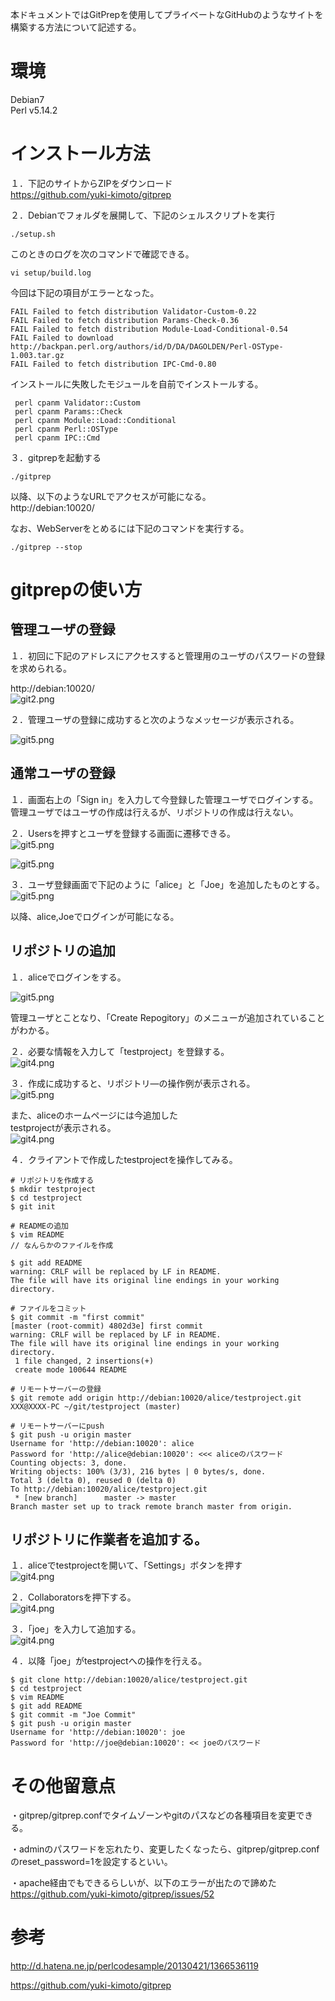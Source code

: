 本ドキュメントではGitPrepを使用してプライベートなGitHubのようなサイトを構築する方法について記述する。  
  
# 環境  
Debian7  
Perl v5.14.2  
  
# インストール方法  
１．下記のサイトからZIPをダウンロード  
https://github.com/yuki-kimoto/gitprep  
  
２．Debianでフォルダを展開して、下記のシェルスクリプトを実行  
  
```
./setup.sh
```  
  
このときのログを次のコマンドで確認できる。  
  
```
vi setup/build.log
```  
  
今回は下記の項目がエラーとなった。  
  
```
FAIL Failed to fetch distribution Validator-Custom-0.22
FAIL Failed to fetch distribution Params-Check-0.36
FAIL Failed to fetch distribution Module-Load-Conditional-0.54
FAIL Failed to download http://backpan.perl.org/authors/id/D/DA/DAGOLDEN/Perl-OSType-1.003.tar.gz
FAIL Failed to fetch distribution IPC-Cmd-0.80
```  
  
インストールに失敗したモジュールを自前でインストールする。  
  
```
 perl cpanm Validator::Custom
 perl cpanm Params::Check
 perl cpanm Module::Load::Conditional
 perl cpanm Perl::OSType
 perl cpanm IPC::Cmd
```  
  
３．gitprepを起動する  
  
```
./gitprep
```  
  
以降、以下のようなURLでアクセスが可能になる。  
http://debian:10020/  
  
なお、WebServerをとめるには下記のコマンドを実行する。  
  
```
./gitprep --stop
```  
  
# gitprepの使い方  
## 管理ユーザの登録  
１．初回に下記のアドレスにアクセスすると管理用のユーザのパスワードの登録を求められる。  
  
http://debian:10020/  
![git2.png](/image/e1fcd299-bea2-e488-a48d-9b4d496d607c.png)  
  
  
２．管理ユーザの登録に成功すると次のようなメッセージが表示される。  
  
![git5.png](/image/847a4e4b-ee29-50c9-767d-1c6133028f1c.png)  
  
## 通常ユーザの登録  
１．画面右上の「Sign in」を入力して今登録した管理ユーザでログインする。  
管理ユーザではユーザの作成は行えるが、リポジトリの作成は行えない。  
  
２．Usersを押すとユーザを登録する画面に遷移できる。  
![git5.png](/image/13770656-784e-10e8-7722-283c58ea45aa.png)  
  
![git5.png](/image/1caea9a2-5c8f-ac72-de48-cef46843f4d1.png)  
  
３．ユーザ登録画面で下記のように「alice」と「Joe」を追加したものとする。  
![git5.png](/image/0f38de02-336f-8cc3-1309-f4d94013ee3d.png)  
  
以降、alice,Joeでログインが可能になる。  
  
## リポジトリの追加  
１．aliceでログインをする。  
  
![git5.png](/image/e5f73bb1-351f-31c9-5a48-a2d8c6056554.png)  
  
管理ユーザとことなり、「Create Repogitory」のメニューが追加されていることがわかる。  
  
２．必要な情報を入力して「testproject」を登録する。  
![git4.png](/image/6d36d6d8-ccd2-c101-4d15-c6150d8b233d.png)  
  
３．作成に成功すると、リポジトリ―の操作例が表示される。  
![git5.png](/image/824fa795-4d9c-8857-fa8c-0c33c1ed33bc.png)  
  
また、aliceのホームページには今追加した  
testprojectが表示される。  
![git4.png](/image/20767fc0-f752-b2a2-0e29-94c69c87ad78.png)  
  
４．クライアントで作成したtestprojectを操作してみる。  
  
```
# リポジトリを作成する
$ mkdir testproject
$ cd testproject
$ git init

# READMEの追加
$ vim README
// なんらかのファイルを作成

$ git add README
warning: CRLF will be replaced by LF in README.
The file will have its original line endings in your working directory.

# ファイルをコミット
$ git commit -m "first commit"
[master (root-commit) 4802d3e] first commit
warning: CRLF will be replaced by LF in README.
The file will have its original line endings in your working directory.
 1 file changed, 2 insertions(+)
 create mode 100644 README

# リモートサーバーの登録
$ git remote add origin http://debian:10020/alice/testproject.git
XXX@XXXX-PC ~/git/testproject (master)

# リモートサーバーにpush
$ git push -u origin master
Username for 'http://debian:10020': alice
Password for 'http://alice@debian:10020': <<< aliceのパスワード
Counting objects: 3, done.
Writing objects: 100% (3/3), 216 bytes | 0 bytes/s, done.
Total 3 (delta 0), reused 0 (delta 0)
To http://debian:10020/alice/testproject.git
 * [new branch]      master -> master
Branch master set up to track remote branch master from origin.
```  
  
## リポジトリに作業者を追加する。  
１．aliceでtestprojectを開いて、「Settings」ボタンを押す  
![git4.png](/image/3ff51d0a-0b9d-f8e5-c1dd-47846702b3cd.png)  
  
２．Collaboratorsを押下する。  
![git4.png](/image/20c3a7e9-7388-a90c-b31d-b49926bc3a0d.png)  
  
３．「joe」を入力して追加する。  
![git4.png](/image/2b55370c-99c8-a0b8-9118-1aa425bff7f5.png)  
  
４．以降「joe」がtestprojectへの操作を行える。  
  
```
$ git clone http://debian:10020/alice/testproject.git
$ cd testproject
$ vim README
$ git add README
$ git commit -m "Joe Commit"
$ git push -u origin master
Username for 'http://debian:10020': joe
Password for 'http://joe@debian:10020': << joeのパスワード
```  
  
  
# その他留意点  
・gitprep/gitprep.confでタイムゾーンやgitのパスなどの各種項目を変更できる。  
  
・adminのパスワードを忘れたり、変更したくなったら、gitprep/gitprep.confのreset_password=1を設定するといい。  
  
・apache経由でもできるらしいが、以下のエラーが出たので諦めた  
https://github.com/yuki-kimoto/gitprep/issues/52  
  
# 参考  
http://d.hatena.ne.jp/perlcodesample/20130421/1366536119  
  
https://github.com/yuki-kimoto/gitprep  
